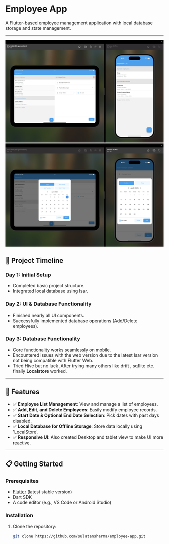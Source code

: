 # Employee App

A Flutter-based employee management application with local database storage and state management.

---
![App Screenshot](/screenshot.png)
![App Screenshot](/screenshot2.png)

## 🚀 Project Timeline

### Day 1: Initial Setup
- Completed basic project structure.
- Integrated local database using Isar.

### Day 2: UI & Database Functionality
- Finished nearly all UI components.
- Successfully implemented database operations (Add/Delete employees).

### Day 3: Database Functionality
- Core functionality works seamlessly on mobile.
- Encountered issues with the web version due to the latest Isar version not being compatible with Flutter Web.
- Tried Hive but no luck ,After trying many others like drift , sqflite etc. finally **Localstore** worked.
---

## 📌 Features

- ✅ **Employee List Management**: View and manage a list of employees.
- ✅ **Add, Edit, and Delete Employees**: Easily modify employee records.
- ✅ **Start Date & Optional End Date Selection**: Pick dates with past days disabled.
- ✅ **Local Database for Offline Storage**: Store data locally using 'LocalStore'.
- ✅ **Responsive UI**: Also created Desktop and tablet view to make UI more reactive.

---



## 📋 Getting Started

### Prerequisites
- [Flutter](https://flutter.dev/docs/get-started/install) (latest stable version)
- Dart SDK
- A code editor (e.g., VS Code or Android Studio)

### Installation
1. Clone the repository:
   ```bash
   git clone https://github.com/sulatansharma/employee-app.git